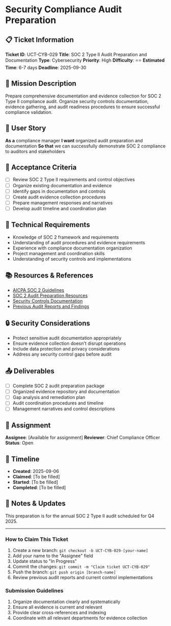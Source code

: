 # Security Compliance Audit Preparation

## 📋 Ticket Information

**Ticket ID**: UCT-CYB-029
**Title**: SOC 2 Type II Audit Preparation and Documentation
**Type**: Cybersecurity
**Priority**: High
**Difficulty**: ⭐⭐
**Estimated Time**: 6-7 days
**Deadline**: 2025-09-30

## 🎯 Mission Description

Prepare comprehensive documentation and evidence collection for SOC 2 Type II compliance audit. Organize security controls documentation, evidence gathering, and audit readiness procedures to ensure successful compliance validation.

## 👤 User Story

**As a** compliance manager
**I want** organized audit preparation and documentation
**So that** we can successfully demonstrate SOC 2 compliance to auditors and stakeholders

## 📝 Acceptance Criteria

- [ ] Review SOC 2 Type II requirements and control objectives
- [ ] Organize existing documentation and evidence
- [ ] Identify gaps in documentation and controls
- [ ] Create audit evidence collection procedures
- [ ] Prepare management responses and narratives
- [ ] Develop audit timeline and coordination plan

## 🔧 Technical Requirements

- Knowledge of SOC 2 framework and requirements
- Understanding of audit procedures and evidence requirements
- Experience with compliance documentation organization
- Project management and coordination skills
- Understanding of security controls and implementations

## 📚 Resources & References

- [AICPA SOC 2 Guidelines](https://www.aicpa.org/)
- [SOC 2 Audit Preparation Resources](various-sources)
- [Security Controls Documentation](internal-link)
- [Previous Audit Reports and Findings](internal-link)

## 🔒 Security Considerations

- Protect sensitive audit documentation appropriately
- Ensure evidence collection doesn't disrupt operations
- Include data protection and privacy considerations
- Address any security control gaps before audit

## 📤 Deliverables

- [ ] Complete SOC 2 audit preparation package
- [ ] Organized evidence repository and documentation
- [ ] Gap analysis and remediation plan
- [ ] Audit coordination procedures and timeline
- [ ] Management narratives and control descriptions

## 👥 Assignment

**Assignee**: [Available for assignment]
**Reviewer**: Chief Compliance Officer
**Status**: Open

## 📅 Timeline

- **Created**: 2025-09-06
- **Claimed**: [To be filled]
- **Started**: [To be filled]
- **Completed**: [To be filled]

## 💬 Notes & Updates

This preparation is for the annual SOC 2 Type II audit scheduled for Q4 2025.

---

### How to Claim This Ticket

1. Create a new branch: `git checkout -b UCT-CYB-029-[your-name]`
2. Add your name to the "Assignee" field
3. Update status to "In Progress"
4. Commit the changes: `git commit -m "Claim ticket UCT-CYB-029"`
5. Push the branch: `git push origin [branch-name]`
6. Review previous audit reports and current control implementations

### Submission Guidelines

1. Organize documentation clearly and systematically
2. Ensure all evidence is current and relevant
3. Provide clear cross-references and indexing
4. Coordinate with all relevant departments for evidence collection
